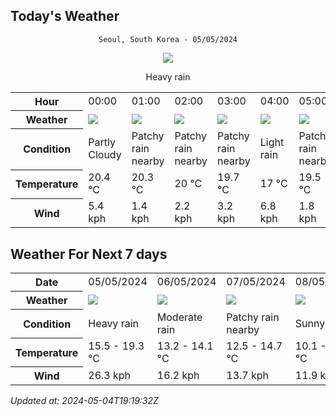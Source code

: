## Today's Weather
<div align="center">

`Seoul, South Korea - 05/05/2024`

<img src="https://cdn.weatherapi.com/weather/64x64/day/308.png"/>

Heavy rain

</div>


<table>
    <tr>
        <th>Hour</th>
        <td>00:00</td><td>01:00</td><td>02:00</td><td>03:00</td><td>04:00</td><td>05:00</td><td>06:00</td><td>07:00</td><td>08:00</td><td>09:00</td><td>10:00</td><td>11:00</td><td>12:00</td><td>13:00</td><td>14:00</td><td>15:00</td><td>16:00</td><td>17:00</td><td>18:00</td><td>19:00</td><td>20:00</td><td>21:00</td><td>22:00</td><td>23:00</td>
    </tr>
    <tr>
        <th>Weather</th>
        <td><img src="https://cdn.weatherapi.com/weather/64x64/night/116.png"></img></td><td><img src="https://cdn.weatherapi.com/weather/64x64/night/176.png"></img></td><td><img src="https://cdn.weatherapi.com/weather/64x64/night/176.png"></img></td><td><img src="https://cdn.weatherapi.com/weather/64x64/night/176.png"></img></td><td><img src="https://cdn.weatherapi.com/weather/64x64/night/296.png"></img></td><td><img src="https://cdn.weatherapi.com/weather/64x64/night/176.png"></img></td><td><img src="https://cdn.weatherapi.com/weather/64x64/day/176.png"></img></td><td><img src="https://cdn.weatherapi.com/weather/64x64/day/122.png"></img></td><td><img src="https://cdn.weatherapi.com/weather/64x64/day/353.png"></img></td><td><img src="https://cdn.weatherapi.com/weather/64x64/day/296.png"></img></td><td><img src="https://cdn.weatherapi.com/weather/64x64/day/296.png"></img></td><td><img src="https://cdn.weatherapi.com/weather/64x64/day/302.png"></img></td><td><img src="https://cdn.weatherapi.com/weather/64x64/day/302.png"></img></td><td><img src="https://cdn.weatherapi.com/weather/64x64/day/308.png"></img></td><td><img src="https://cdn.weatherapi.com/weather/64x64/day/296.png"></img></td><td><img src="https://cdn.weatherapi.com/weather/64x64/day/302.png"></img></td><td><img src="https://cdn.weatherapi.com/weather/64x64/day/302.png"></img></td><td><img src="https://cdn.weatherapi.com/weather/64x64/day/302.png"></img></td><td><img src="https://cdn.weatherapi.com/weather/64x64/day/302.png"></img></td><td><img src="https://cdn.weatherapi.com/weather/64x64/day/302.png"></img></td><td><img src="https://cdn.weatherapi.com/weather/64x64/night/302.png"></img></td><td><img src="https://cdn.weatherapi.com/weather/64x64/night/302.png"></img></td><td><img src="https://cdn.weatherapi.com/weather/64x64/night/296.png"></img></td><td><img src="https://cdn.weatherapi.com/weather/64x64/night/296.png"></img></td>
    </tr>
    <tr>
        <th>Condition</th>
        <td width="200px">Partly Cloudy </td><td width="200px">Patchy rain nearby</td><td width="200px">Patchy rain nearby</td><td width="200px">Patchy rain nearby</td><td width="200px">Light rain</td><td width="200px">Patchy rain nearby</td><td width="200px">Patchy rain nearby</td><td width="200px">Overcast </td><td width="200px">Light rain shower</td><td width="200px">Light rain</td><td width="200px">Light rain</td><td width="200px">Moderate rain</td><td width="200px">Moderate rain</td><td width="200px">Heavy rain</td><td width="200px">Light rain</td><td width="200px">Moderate rain</td><td width="200px">Moderate rain</td><td width="200px">Moderate rain</td><td width="200px">Moderate rain</td><td width="200px">Moderate rain</td><td width="200px">Moderate rain</td><td width="200px">Moderate rain</td><td width="200px">Light rain</td><td width="200px">Light rain</td>
    </tr>
    <tr>
        <th>Temperature</th>
        <td>20.4 °C</td><td>20.3 °C</td><td>20 °C</td><td>19.7 °C</td><td>17 °C</td><td>19.5 °C</td><td>19.3 °C</td><td>19.3 °C</td><td>18.5 °C</td><td>17 °C</td><td>16.8 °C</td><td>16.8 °C</td><td>17 °C</td><td>17 °C</td><td>17.1 °C</td><td>17.2 °C</td><td>17 °C</td><td>17.2 °C</td><td>17.2 °C</td><td>17.2 °C</td><td>17.1 °C</td><td>16.9 °C</td><td>16 °C</td><td>15.5 °C</td>
    </tr>
    <tr>
        <th>Wind</th>
        <td>5.4 kph</td><td>1.4 kph</td><td>2.2 kph</td><td>3.2 kph</td><td>6.8 kph</td><td>1.8 kph</td><td>5 kph</td><td>8.6 kph</td><td>10.4 kph</td><td>8.6 kph</td><td>9.7 kph</td><td>11.9 kph</td><td>16.2 kph</td><td>20.9 kph</td><td>25.9 kph</td><td>26.3 kph</td><td>24.1 kph</td><td>22 kph</td><td>15.5 kph</td><td>10.4 kph</td><td>8.6 kph</td><td>11.2 kph</td><td>11.2 kph</td><td>10.4 kph</td>
    </tr>
</table>


## Weather For Next 7 days


<table>
    <tr>
        <th>Date</th>
        <td>05/05/2024</td><td>06/05/2024</td><td>07/05/2024</td><td>08/05/2024</td><td>09/05/2024</td><td>10/05/2024</td><td>11/05/2024</td>
    </tr>
    <tr>
        <th>Weather</th>
        <td><img src="https://cdn.weatherapi.com/weather/64x64/day/308.png"/></td><td><img src="https://cdn.weatherapi.com/weather/64x64/day/302.png"/></td><td><img src="https://cdn.weatherapi.com/weather/64x64/day/176.png"/></td><td><img src="https://cdn.weatherapi.com/weather/64x64/day/113.png"/></td><td><img src="https://cdn.weatherapi.com/weather/64x64/day/113.png"/></td><td><img src="https://cdn.weatherapi.com/weather/64x64/day/116.png"/></td><td><img src="https://cdn.weatherapi.com/weather/64x64/day/176.png"/></td>
    </tr>
    <tr>
        <th>Condition</th>
        <td width="200px">Heavy rain</td><td width="200px">Moderate rain</td><td width="200px">Patchy rain nearby</td><td width="200px">Sunny</td><td width="200px">Sunny</td><td width="200px">Partly Cloudy </td><td width="200px">Patchy rain nearby</td>
    </tr>
    <tr>
        <th>Temperature</th>
        <td>15.5 -  19.3 °C</td><td>13.2 -  14.1 °C</td><td>12.5 -  14.7 °C</td><td>10.1 -  22.4 °C</td><td>12.9 -  21.2 °C</td><td>12.9 -  23.3 °C</td><td>14.6 -  20.5 °C</td>
    </tr>
    <tr>
        <th>Wind</th>
        <td>26.3 kph</td><td>16.2 kph</td><td>13.7 kph</td><td>11.9 kph</td><td>18 kph</td><td>16.2 kph</td><td>28.4 kph</td>
    </tr>
</table>


*Updated at: 2024-05-04T19:19:32Z*